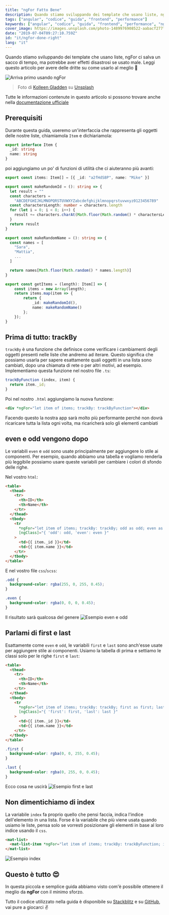 ```yaml
---
title: "ngFor Fatto Bene"
description: Quando stiamo sviluppando dei template che usano liste, ngFor ci salva un sacco di tempo, ma potrebbe aver effetti disastrosi se usato male. Leggi questo articolo per avere delle dritte su come usarlo al meglio 🤩
tags: ["angular", "codice", "guida", "frontend", "performance"]
keywords: ["angular", "codice", "guida", "frontend", "performance", "ngFor", "trackBy"]
cover_image: https://images.unsplash.com/photo-1489976908522-aabacf277f49?ixlib=rb-1.2.1&ixid=eyJhcHBfaWQiOjEyMDd9&auto=format&fit=crop&w=1950&q=80
date: "2019-07-04T09:27:10.759Z"
id: "it/ngfor-done-right"
lang: "it"
---
```


Quando stiamo sviluppando dei template che usano liste, ngFor ci salva un sacco di tempo, ma potrebbe aver effetti disastrosi se usato male. Leggi questo articolo per avere delle dritte su come usarlo al meglio 🤩

![Arriva primo usando ngFor](https://images.unsplash.com/photo-1489976908522-aabacf277f49?ixlib=rb-1.2.1&ixid=eyJhcHBfaWQiOjEyMDd9&auto=format&fit=crop&w=1950&q=80)
> Foto di [Kolleen Gladden](https://unsplash.com/photos/ij5_qCBpIVY) su [Unsplash](https://unsplash.com)

Tutte le informazioni contenute in questo articolo si possono trovare anche nella [documentazione ufficiale](https://angular.io/api/common/NgForOf)

## Prerequisiti

Durante questa guida, useremo un'interfaccia che rappresenta gli oggetti delle nostre liste, chiamiamola `Item` e dichiariamola:

```typescript
export interface Item {
  _id: string
  name: string
}
```

poi aggiungiamo un po' di funzioni di utilità che ci aiuteranno più avanti:

```typescript
export const items: Item[] = [{ _id: "a2fHdS8P", name: "Mike" }]

export const makeRandomId = (): string => {
  let result = ""
  const characters =
    "ABCDEFGHIJKLMNOPQRSTUVWXYZabcdefghijklmnopqrstuvwxyz0123456789"
  const charactersLength: number = characters.length
  for (let i = 0; i < 8; i++) {
    result += characters.charAt(Math.floor(Math.random() * charactersLength))
  }
  return result
}

export const makeRandomName = (): string => {
  const names = [
    "Sara",
    "Mattia",
    ...
  ]

  return names[Math.floor(Math.random() * names.length)]
}

export const getItems = (length): Item[] => {
    const items = new Array(length);
    return items.map(item => {
        return {
            _id: makeRandomId(),
            name: makeRandomName()
        };
    });
}
```

## Prima di tutto: trackBy

`trackBy` è una funzione che definisce come verificare i cambiamenti degli oggetti presenti nelle liste che andremo ad iterare. Questo significa che possiamo usarla per sapere esattamente quali oggetti in una lista sono cambiati, dopo una chiamata di rete o per altri motivi, ad esempio.
Implementiamo questa funzione nel nostro file `.ts`:

```typescript
trackByFunction (index, item) {
  return item._id;
}
```

Poi nel nostro `.html` aggiungiamo la nuova funzione:

```html
<div *ngFor="let item of items; trackBy: trackByFunction"></div>
```

Facendo questo la nostra app sarà molto più performante perché non dovrà ricaricare tutta la lista ogni volta, ma ricaricherà solo gli elementi cambiati

## even e odd vengono dopo

Le variabili `even` e `odd` sono usate principalmente per aggiungere lo stile ai componenti.
Per esempio, quando abbiamo una tabella e vogliamo renderla più leggibile possiamo usare queste variabili per cambiare i colori di sfondo delle righe.

Nel vostro `html`:

```html
<table>
  <thead>
    <tr>
      <th>ID</th>
      <th>Name</th>
    </tr>
  </thead>
  <tbody>
    <tr
      *ngFor="let item of items; trackBy: trackBy; odd as odd; even as even"
      [ngClass]="{ 'odd': odd, 'even': even }"
    >
      <td>{{ item._id }}</td>
      <td>{{ item.name }}</td>
    </tr>
  </tbody>
</table>
```

E nel vostro file `css`/`scss`:

```scss
.odd {
  background-color: rgba(255, 0, 255, 0.45);
}

.even {
  background-color: rgba(0, 0, 0, 0.45);
}
```

Il risultato sarà qualcosa del genere
![Esempio even e odd](https://firebasestorage.googleapis.com/v0/b/daudr-blog.appspot.com/o/even-odd.png?alt=media&token=bd193e7b-6424-4e71-b9ae-e82b736198b6)

## Parlami di first e last

Esattamente come `even` e `odd`, le variabili `first` e `last` sono anch'esse usate per aggiungere stile ai componenti.
Usiamo la tabella di prima e settiamo le classi solo per le righe `first` e `last`:

```html
<table>
  <thead>
    <tr>
      <th>ID</th>
      <th>Name</th>
    </tr>
  </thead>
  <tbody>
    <tr
      *ngFor="let item of items; trackBy: trackBy; first as first; last as last"
      [ngClass]="{ 'first': first, 'last': last }"
    >
      <td>{{ item._id }}</td>
      <td>{{ item.name }}</td>
    </tr>
  </tbody>
</table>
```

```scss
.first {
  background-color: rgba(0, 0, 255, 0.45);
}

.last {
  background-color: rgba(0, 255, 0, 0.45);
}
```

Ecco cosa ne uscirà
![Esempio first e last](https://firebasestorage.googleapis.com/v0/b/daudr-blog.appspot.com/o/first-last.png?alt=media&token=921a3562-4b6a-4124-ac94-37aa0a502b9f)

## Non dimentichiamo di index

La variabile `index` fa proprio quello che pensi faccia, indica l'indice dell'elemento in una lista.
Forse è la variabile che più viene usata quando usiamo le liste, pensa solo se vorresti posizionare gli elementi in base al loro indice usando il `css`.

```html
<mat-list>
  <mat-list-item *ngFor="let item of items; trackBy: trackByFunction; index as index">{{ item.name }} index is {{ index }}</mat-list-item>
</mat-list>
```

![Esempio index](https://firebasestorage.googleapis.com/v0/b/daudr-blog.appspot.com/o/index.png?alt=media&token=1456c0fc-48b9-4064-8403-ed706c178151)

## Questo è tutto 😍

In questa piccola e semplice guida abbiamo visto com'è possibile ottenere il meglio da **ngFor** con il minimo sforzo.

Tutto il codice utilizzato nella guida è disponibile su [Stackblitz](https://stackblitz.com/edit/ngfor-done-right) e su [GitHub](https://github.com/Daudr/ngfor-done-right), vai pure a giocarci ✌
